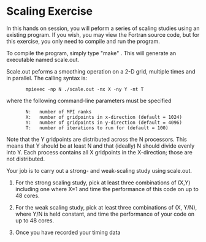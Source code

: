 # Scaling Exercise

In this hands on session, you will peform a series of scaling studies using an existing program.  If you wish, you may view the Fortran source code, but for this exercise, you only need to compile and run the program.

To compile the program, simply type "make" .    This will generate an executable named scale.out.

Scale.out peforms a smoothing operation on a 2-D grid, multiple times and in parallel.   The calling syntax is:  

           mpiexec -np N ./scale.out -nx X -ny Y -nt T 
           
 where the following command-line parameters must be specified
           
           N:   number of MPI ranks  
           X:   number of gridpoints in x-direction (default = 1024)  
           Y:   number of gridpoints in y-direction (default = 4096)  
           T:   number of iterations to run for (default = 100)  
           

Note that the Y gridpoints are distributed across the N processors.  This means that Y should be at least N and that (ideally) N should divide evenly into Y.  Each process contains all X gridpoints in the X-direction; those are not distributed.

Your job is to carry out a strong- and weak-scaling study using scale.out.   

1.  For the strong scaling study, pick at least three combinations of (X,Y) including one where X=1 and time the performance of this code on up to 48 cores.

2.  For the weak scaling study, pick at least three combinations of (X, Y/N), where Y/N is held constant, and time the performance of your code on up to 48 cores.

3. Once you have recorded your timing data


